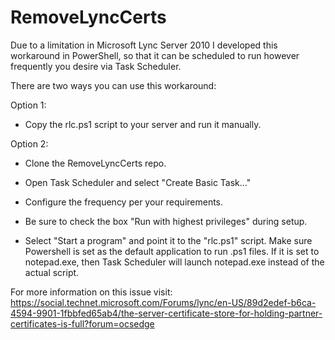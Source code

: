 # RemoveLyncCerts
Due to a limitation in Microsoft Lync Server 2010 I developed this workaround in PowerShell, so that it can be scheduled to run however frequently you desire via Task Scheduler.

There are two ways you can use this workaround:

Option 1:

- Copy the rlc.ps1 script to your server and run it manually.

Option 2:

- Clone the RemoveLyncCerts repo.

- Open Task Scheduler and select "Create Basic Task..."

- Configure the frequency per your requirements.

- Be sure to check the box "Run with highest privileges" during setup.

- Select "Start a program" and point it to the "rlc.ps1" script. Make sure Powershell is set as the default application to run .ps1 files. If it is set to notepad.exe, then Task Scheduler will launch notepad.exe instead of the actual script.

For more information on this issue visit: https://social.technet.microsoft.com/Forums/lync/en-US/89d2edef-b6ca-4594-9901-1fbbfed65ab4/the-server-certificate-store-for-holding-partner-certificates-is-full?forum=ocsedge
